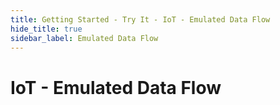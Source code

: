 ```yaml
---
title: Getting Started - Try It - IoT - Emulated Data Flow
hide_title: true
sidebar_label: Emulated Data Flow
---
```


# IoT - Emulated Data Flow
